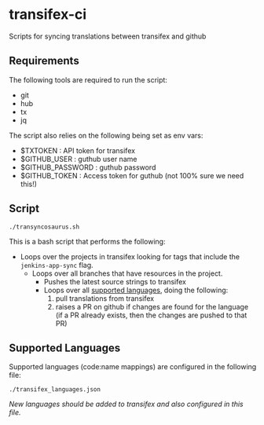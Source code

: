 # transifex-ci

Scripts for syncing translations between transifex and github

## Requirements

The following tools are required to run the script:

- git
- hub
- tx
- jq

The script also relies on the following being set as env vars:

- $TXTOKEN : API token for transifex
- $GITHUB_USER : guthub user name
- $GITHUB_PASSWORD : guthub password
- $GITHUB_TOKEN : Access token for guthub (not 100% sure we need this!)

## Script

```
./transyncosaurus.sh
```

This is a bash script that performs the following:

- Loops over the projects in transifex looking for tags that include the `jenkins-app-sync` flag.
  - Loops over all branches that have resources in the project.
    - Pushes the latest source strings to transifex
    - Loops over all [supported languages](#Supported_languages), doing the following:
      1. pull translations from transifex
      2. raises a PR on github if changes are found for the language  
      (if a PR already exists, then the changes are pushed to that PR)

## Supported Languages

Supported languages (code:name mappings) are configured in the following file:
```
./transifex_languages.json
```
_New languages should be added to transifex and also configured in this file._
